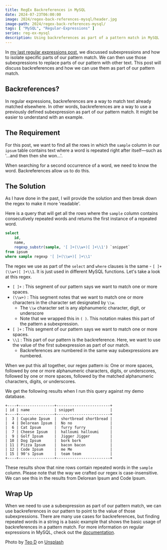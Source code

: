 ```yaml
---
title: RegEx Backreferences in MySQL
date: 2024-07-23T06:00:00
image: 2024/regex-back-references-mysql/header.jpg
image-path: 2024/regex-back-references-mysql/
tags: [ "MySQL", "Regular-Expressions" ]
series: reg-ex-mysql
description: Using backreferences as part of a pattern match in MySQL
---
```


In [my last regular expressions post](/posts/2024/july/regex-subexpressions-mysql/), we discussed subexpressions and how to isolate specific parts of our pattern match. We can then use those subexpressions to replace parts of our pattern with other text. This post will discuss backreferences and how we can use them as part of our pattern match.

## Backreferences?

In regular expressions, backreferences are a way to match text already matched elsewhere. In other words, backreferences are a way to use a previously defined subexpression as part of our pattern match. It might be easier to understand with an example.

## The Requirement

For this post, we want to find all the rows in which the `sample` column in our `ipsum` table contains text where a word is repeated right after itself—such as '...and then then she won...'.

When searching for a second occurrence of a word, we need to know the word. Backreferences allow us to do this.

## The Solution

As I have done in the past, I will provide the solution and then break down the regex to make it more 'readable'.

Here is a query that will get all the rows where the `sample` column contains consecutively repeated words and returns the first instance of a repeated word.

```sql
select
    id,
    name,
    regexp_substr(sample, '[ ]+(\\w+)[ ]+\\1') `snippet`
from ipsum
where sample regexp '[ ]+(\\w+)[ ]+\\1'
```

The regex we use as part of the `select` and `where` clauses is the same - `[ ]+(\\w+)[ ]+\\1`. It is just used in different MySQL functions. Let's take a look at this regex.

* `[ ]+` : This segment of our pattern says we want to match one or more spaces.
* `(\\w+)` : This segment notes that we want to match one or more characters in the character set designated by `\\w`.
  * The `\\w` character set is any alphanumeric character, digit, or underscore
  * Note that we wrapped this in `( )`. This notation makes this part of the pattern a subexpression.
* `[ ]+` : This segment of our pattern says we want to match one or more spaces.
* `\\1` : This part of our pattern is the backreference. Here, we want to use the value of the first subexpression as part of our match.
  * Backreferences are numbered in the same way subexpressions are numbered.

When we put this all together, our regex pattern is: One or more spaces, followed by one or more alphanumeric characters, digits, or underscores, followed by one or more spaces, followed by the matched alphanumeric characters, digits, or underscores.

We get the following results when I run this query against my demo database.

```text
+----+----------------+------------------------+
| id | name           | snippet                |
+----+----------------+------------------------+
|  3 | Cupcake Ipsum  |  shortbread shortbread |
|  4 | Delorean Ipsum |  No no                 |
|  6 | Cat Ipsum      |  furry furry           |
|  7 | Cheese Ipsum   |  halloumi halloumi     |
|  9 | Golf Ipsum     |  Jigger Jigger         |
| 10 | Dog Ipsum      |  bork bork             |
| 11 | Pizza Ipsum    |  bacon bacon           |
| 12 | Code Ipsum     |  me Me                 |
| 15 | 90's Ipsum     |  team team             |
+----+----------------+------------------------+
```

These results show that nine rows contain repeated words in the `sample` column. Please note that the way we crafted our regex is case-insensitive. We can see this in the results from Delorean Ipsum and Code Ipsum.

## Wrap Up

When we need to use a subexpression as part of our pattern match, we can use backreferences in our pattern to point to the value of those subexpressions. There are many use cases for backreferences, but finding repeated words in a string is a basic example that shows the basic usage of backreferences in a pattern match. For more information on regular expressions in MySQL, check out the [documentation](https://dev.mysql.com/doc/refman/8.4/en/regexp.html).


Photo by <a href="https://unsplash.com/@teowithacamera?utm_content=creditCopyText&utm_medium=referral&utm_source=unsplash">Teo D</a> on <a href="https://unsplash.com/photos/brown-surface-4op9_2Bt2Eg?utm_content=creditCopyText&utm_medium=referral&utm_source=unsplash">Unsplash</a>
  